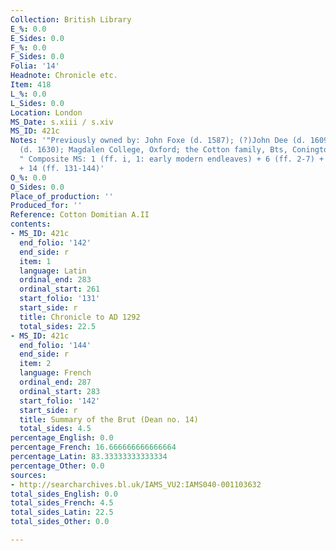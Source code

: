 ```yaml
---
Collection: British Library
E_%: 0.0
E_Sides: 0.0
F_%: 0.0
F_Sides: 0.0
Folia: '14'
Headnote: Chronicle etc.
Item: 418
L_%: 0.0
L_Sides: 0.0
Location: London
MS_Date: s.xiii / s.xiv
MS_ID: 421c
Notes: '"Previously owned by: John Foxe (d. 1587); (?)John Dee (d. 1609); Samuel Foxe
  (d. 1630); Magdalen College, Oxford; the Cotton family, Bts, Conington, 17th century
  " Composite MS: 1 (ff. i, 1: early modern endleaves) + 6 (ff. 2-7) + 123 (ff. 8-130)
  + 14 (ff. 131-144)'
O_%: 0.0
O_Sides: 0.0
Place_of_production: ''
Produced_for: ''
Reference: Cotton Domitian A.II
contents:
- MS_ID: 421c
  end_folio: '142'
  end_side: r
  item: 1
  language: Latin
  ordinal_end: 283
  ordinal_start: 261
  start_folio: '131'
  start_side: r
  title: Chronicle to AD 1292
  total_sides: 22.5
- MS_ID: 421c
  end_folio: '144'
  end_side: r
  item: 2
  language: French
  ordinal_end: 287
  ordinal_start: 283
  start_folio: '142'
  start_side: r
  title: Summary of the Brut (Dean no. 14)
  total_sides: 4.5
percentage_English: 0.0
percentage_French: 16.666666666666664
percentage_Latin: 83.33333333333334
percentage_Other: 0.0
sources:
- http://searcharchives.bl.uk/IAMS_VU2:IAMS040-001103632
total_sides_English: 0.0
total_sides_French: 4.5
total_sides_Latin: 22.5
total_sides_Other: 0.0

---
```

